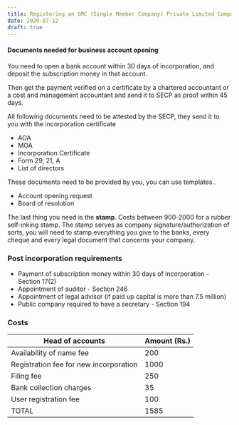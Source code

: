 ```yaml
---
title: Registering an SMC (Single Member Company) Private Limited Company in Pakistan
date: 2020-07-12
draft: true
---
```


#### Documents needed for business account opening

You need to open a bank account within 30 days of incorporation, and deposit the subscription money in that account.

Then get the payment verified on a certificate by a chartered accountant or a cost and management accountant and send it to SECP as proof within 45 days.

All following documents need to be attested by the SECP, they send it to you with the incorporation certificate

- AOA
- MOA
- Incorporation Certificate
- Form 29, 21, A
- List of directors

These documents need to be provided by you, you can use templates..

- Account opening request
- Board of resolution

The last thing you need is the **stamp**. Costs between 900-2000 for a rubber self-inking stamp. The stamp serves as company signature/authorization of sorts, you will need to stamp everything you give to the banks, every cheque and every legal document that concerns your company.

### Post incorporation requirements

- Payment of subscription money within 30 days of incorporation - Section 17(2)
- Appointment of auditor - Section 246
- Appointment of legal advisor (if paid up capital is more than 7.5 million)
- Public company required to have a secretary - Section 194

### Costs

| Head of accounts                       | Amount (Rs.) |
| -------------------------------------- | ------------ |
| Availability of name fee               | 200          |
| Registration fee for new incorporation | 1000         |
| Filing fee                             | 250          |
| Bank collection charges                | 35           |
| User registration fee                  | 100          |
| TOTAL                                  | 1585         |
